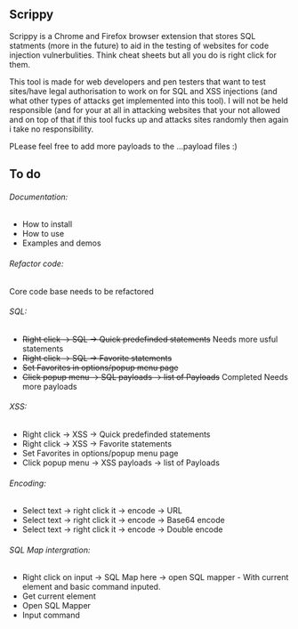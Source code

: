 ## Scrippy
Scrippy is a Chrome and Firefox browser extension that stores SQL statments (more in the future) to aid in the testing of websites for code injection vulnerbulities. Think cheat sheets but all you do is right click for them.  

This tool is made for web developers and pen testers that want to test sites/have legal authorisation to work on for SQL and XSS injections (and what other types of attacks get implemented into this tool). I will not be held responsible (and  for your at all in attacking websites that your not allowed and on top of that if this tool fucks up and attacks sites randomly then again i take no responsibility. 

PLease feel free to add more payloads to the ...payload files :)



## To do


###### Documentation:
* How to install
* How to use
* Examples and demos

###### Refactor code:
Core code base needs to be refactored 

###### SQL:
* ~~Right click -> SQL -> Quick predefinded statements~~ Needs more usful statements
* ~~Right click -> SQL -> Favorite statements~~ 
* ~~Set Favorites in options/popup menu page~~
* ~~Click popup menu -> SQL payloads -> list of Payloads~~ Completed Needs more payloads

###### XSS:
* Right click -> XSS -> Quick predefinded statements
* Right click -> XSS -> Favorite statements
* Set Favorites in options/popup menu page
* Click popup menu -> XSS payloads -> list of Payloads

###### Encoding:
* Select text -> right click it -> encode -> URL
* Select text -> right click it -> encode -> Base64 encode
* Select text -> right click it -> encode -> Double encode

###### SQL Map intergration:
* Right click on input -> SQL Map here -> open SQL mapper - With current element and basic command inputed.
* Get current element 
* Open SQL Mapper
* Input command         
